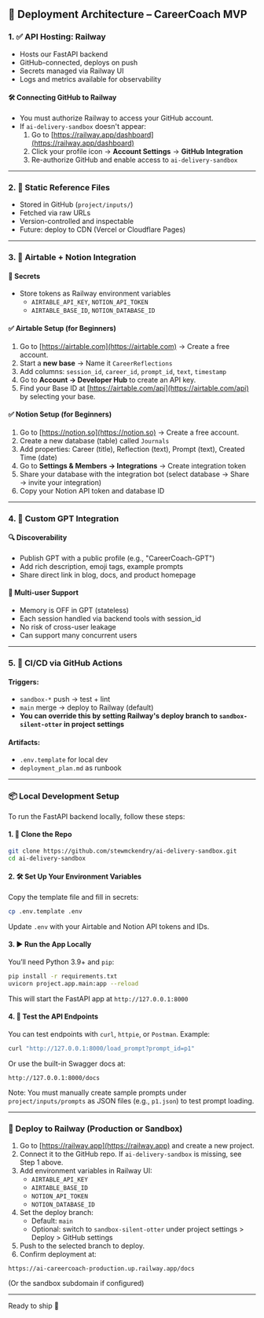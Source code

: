 ## 🚀 Deployment Architecture – CareerCoach MVP

### 1. ✅ API Hosting: Railway
- Hosts our FastAPI backend
- GitHub-connected, deploys on push
- Secrets managed via Railway UI
- Logs and metrics available for observability

#### 🛠 Connecting GitHub to Railway
- You must authorize Railway to access your GitHub account.
- If `ai-delivery-sandbox` doesn't appear:
  1. Go to [https://railway.app/dashboard](https://railway.app/dashboard)
  2. Click your profile icon → **Account Settings** → **GitHub Integration**
  3. Re-authorize GitHub and enable access to `ai-delivery-sandbox`

---

### 2. 📁 Static Reference Files
- Stored in GitHub (`project/inputs/`)
- Fetched via raw URLs
- Version-controlled and inspectable
- Future: deploy to CDN (Vercel or Cloudflare Pages)

---

### 3. 🔌 Airtable + Notion Integration

#### 🔐 Secrets
- Store tokens as Railway environment variables
  - `AIRTABLE_API_KEY`, `NOTION_API_TOKEN`
  - `AIRTABLE_BASE_ID`, `NOTION_DATABASE_ID`

#### ✅ Airtable Setup (for Beginners)
1. Go to [https://airtable.com](https://airtable.com) → Create a free account.
2. Start a **new base** → Name it `CareerReflections`
3. Add columns: `session_id`, `career_id`, `prompt_id`, `text`, `timestamp`
4. Go to **Account → Developer Hub** to create an API key.
5. Find your Base ID at [https://airtable.com/api](https://airtable.com/api) by selecting your base.

#### ✅ Notion Setup (for Beginners)
1. Go to [https://notion.so](https://notion.so) → Create a free account.
2. Create a new database (table) called `Journals`
3. Add properties: Career (title), Reflection (text), Prompt (text), Created Time (date)
4. Go to **Settings & Members → Integrations** → Create integration token
5. Share your database with the integration bot (select database → Share → invite your integration)
6. Copy your Notion API token and database ID

---

### 4. 🧠 Custom GPT Integration

#### 🔍 Discoverability
- Publish GPT with a public profile (e.g., "CareerCoach-GPT")
- Add rich description, emoji tags, example prompts
- Share direct link in blog, docs, and product homepage

#### 👥 Multi-user Support
- Memory is OFF in GPT (stateless)
- Each session handled via backend tools with session_id
- No risk of cross-user leakage
- Can support many concurrent users

---

### 5. 🔁 CI/CD via GitHub Actions

#### Triggers:
- `sandbox-*` push → test + lint
- `main` merge → deploy to Railway (default)
- **You can override this by setting Railway's deploy branch to `sandbox-silent-otter` in project settings**

#### Artifacts:
- `.env.template` for local dev
- `deployment_plan.md` as runbook

---

### 📦 Local Development Setup

To run the FastAPI backend locally, follow these steps:

#### 1. 📁 Clone the Repo
```bash
git clone https://github.com/stewmckendry/ai-delivery-sandbox.git
cd ai-delivery-sandbox
```

#### 2. 🛠 Set Up Your Environment Variables
Copy the template file and fill in secrets:
```bash
cp .env.template .env
```
Update `.env` with your Airtable and Notion API tokens and IDs.

#### 3. ▶️ Run the App Locally
You’ll need Python 3.9+ and `pip`:
```bash
pip install -r requirements.txt
uvicorn project.app.main:app --reload
```
This will start the FastAPI app at `http://127.0.0.1:8000`

#### 4. 🧪 Test the API Endpoints
You can test endpoints with `curl`, `httpie`, or `Postman`. Example:
```bash
curl "http://127.0.0.1:8000/load_prompt?prompt_id=p1"
```
Or use the built-in Swagger docs at:
```
http://127.0.0.1:8000/docs
```

Note: You must manually create sample prompts under `project/inputs/prompts` as JSON files (e.g., `p1.json`) to test prompt loading.

---

### 🚀 Deploy to Railway (Production or Sandbox)

1. Go to [https://railway.app](https://railway.app) and create a new project.
2. Connect it to the GitHub repo. If `ai-delivery-sandbox` is missing, see Step 1 above.
3. Add environment variables in Railway UI:
   - `AIRTABLE_API_KEY`
   - `AIRTABLE_BASE_ID`
   - `NOTION_API_TOKEN`
   - `NOTION_DATABASE_ID`
4. Set the deploy branch:
   - Default: `main`
   - Optional: switch to `sandbox-silent-otter` under project settings > Deploy > GitHub settings
5. Push to the selected branch to deploy.
6. Confirm deployment at:
```
https://ai-careercoach-production.up.railway.app/docs
```
(Or the sandbox subdomain if configured)

---

Ready to ship 🚀